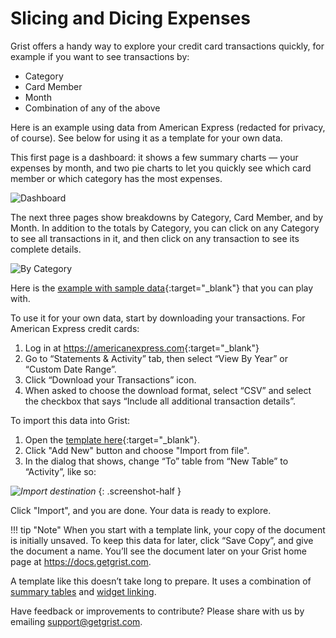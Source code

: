 # Slicing and Dicing Expenses

Grist offers a handy way to explore your credit card transactions quickly, for example if you want to see transactions by:

- Category
- Card Member
- Month
- Combination of any of the above

Here is an example using data from American Express (redacted for privacy, of course). See below for using it as a template for your own data.

This first page is a dashboard: it shows a few summary charts — your expenses by month, and two pie
charts to let you quickly see which card member or which category has the most expenses.

![Dashboard](/examples/images/2020-06-credit-card-dashboard.png)

The next three pages show breakdowns by Category, Card Member, and by Month. In addition to the
totals by Category, you can click on any Category to see all transactions in it, and then click on
any transaction to see its complete details.

![By Category](/examples/images/2020-06-credit-card-by-category.png)

Here is the
[example with sample data](https://templates.getgrist.com/2i9WoHs2oRzK/Credit-Card-Activity-Template-AmEx/){:target="\_blank"}
 that you can play with.

To use it for your own data, start by downloading your transactions. For American Express
credit cards:

1. Log in at <https://americanexpress.com>{:target="\_blank"}
2. Go to “Statements & Activity” tab, then select “View By Year” or “Custom Date Range”.
3. Click “Download your Transactions” icon.
4. When asked to choose the download format, select “CSV” and select the checkbox that
   says “Include all additional transaction details”.

To import this data into Grist:

1. Open the [template here](https://public.getgrist.com/mMbk6UEHoHYf/AmEx-Activity-Template/m/fork){:target="\_blank"}.
2. Click "Add New" button and choose "Import from file".
3. In the dialog that shows, change “To” table from “New Table” to “Activity”, like so:

<span class="screenshot-large">*![Import destination](../images/2020-06-credit-card-import-destination.png)*</span>
{: .screenshot-half }

Click "Import", and you are done. Your data is ready to explore.

!!! tip "Note"
    When you start with a template link, your copy of the document is initially unsaved. To keep
    this data for later, click “Save Copy”, and give the document a name. You’ll see the document
    later on your Grist home page at <https://docs.getgrist.com>.

A template like this doesn’t take long to prepare. It uses a combination of
[summary tables](../summary-tables.md) and [widget linking](../linking-widgets.md).

Have feedback or improvements to contribute? Please share with us by emailing <support@getgrist.com>.

